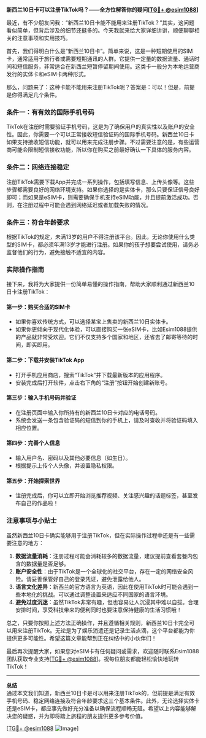 **新西兰10日卡可以注册TikTok吗？——全方位解答你的疑问[[TG💪+ @esim1088](https://t.me/s/esim1088)]**

最近，有不少朋友问我：“新西兰10日卡能不能用来注册TikTok？”其实，这问题看似简单，但背后涉及的细节还挺多的。今天我就来给大家详细讲讲，顺便聊聊相关的注意事项和实用技巧。

首先，我们得明白什么是“新西兰10日卡”。简单来说，这是一种短期使用的SIM卡，通常适用于旅行者或需要短期通讯的人群。它提供一定量的数据流量、通话时间和短信服务，非常适合在新西兰短暂停留期间使用。这类卡一般分为本地运营商发行的实体卡和eSIM卡两种形式。

那么，问题来了：这种卡能不能用来注册TikTok呢？答案是：可以！但是，前提是你得满足几个条件。

### 条件一：有有效的国际手机号码

TikTok在注册时需要验证手机号码，这是为了确保用户的真实性以及账户的安全性。因此，你需要一个可以正常接收短信验证码的国际手机号码。新西兰10日卡如果支持接收短信功能，就可以用来完成注册步骤。不过需要注意的是，有些运营商可能会限制短信接收功能，所以你在购买之前最好确认一下具体的服务内容。

### 条件二：网络连接稳定

注册TikTok需要下载App并完成一系列操作，包括填写信息、上传头像等。这些步骤都需要良好的网络环境支持。如果你选择的是实体卡，那么只要保证信号良好即可；而如果是eSIM卡，则需要确保手机支持eSIM功能，并且提前激活成功。否则，在注册过程中可能会遇到网络延迟或者加载失败的情况。

### 条件三：符合年龄要求

根据TikTok的规定，未满13岁的用户不得注册该平台。因此，无论你使用什么类型的SIM卡，都必须年满13岁才能进行注册。如果你的孩子想要尝试使用，请务必监督他们的行为，避免接触不适宜的内容。

### 实际操作指南

接下来，我将为大家提供一份简单易懂的操作指南，帮助大家顺利通过新西兰10日卡注册TikTok：

#### 第一步：购买合适的SIM卡
- 如果你喜欢传统方式，可以选择某宝上售卖的新西兰10日实体卡。
- 如果你更倾向于现代化体验，可以直接购买一张eSIM卡，比如Esim1088提供的产品就非常受欢迎。它们不仅支持多个国家和地区，还省去了邮寄等待的时间，即买即用。

#### 第二步：下载并安装TikTok App
- 打开手机应用商店，搜索“TikTok”并下载最新版本的应用程序。
- 安装完成后打开软件，点击右下角的“注册”按钮开始创建新账号。

#### 第三步：输入手机号码并验证
- 在注册页面中输入你所持有的新西兰10日卡对应的电话号码。
- 系统会发送一条包含验证码的短信到你的手机上，请及时查收并将验证码填入相应位置。

#### 第四步：完善个人信息
- 输入用户名、密码以及其他必要信息（如生日）。
- 根据提示上传个人头像，并设置隐私权限。

#### 第五步：开始探索世界
- 注册完成后，你可以立即开始浏览推荐视频、关注感兴趣的话题标签，甚至发布自己的作品啦！

### 注意事项与小贴士

虽然新西兰10日卡确实能够用于注册TikTok，但在实际操作过程中还是有一些需要注意的地方：

1. **数据流量消耗**：注册过程可能会消耗较多的数据流量，建议提前查看套餐内包含的数据量是否足够。
2. **账户安全性**：由于TikTok是一个全球化的社交平台，存在一定的网络安全风险。请妥善保管好自己的登录凭证，避免泄露给他人。
3. **语言文化差异**：新西兰的官方语言为英语，因此在使用TikTok时可能会遇到一些本地化的挑战。可以通过调整设置来适应不同国家的语言环境。
4. **避免过度沉迷**：虽然TikTok非常有趣，但也容易让人沉浸其中难以自拔。合理安排时间，享受科技带来的便利同时也要注意保持健康的生活习惯哦！

总之，只要你按照上述方法正确操作，并且遵循相关规则，新西兰10日卡完全可以用来注册TikTok。无论是为了娱乐消遣还是记录生活点滴，这个平台都能为你提供更多可能性。希望这篇文章能帮到正在纠结中的小伙伴们！

最后再次提醒大家，如果您对eSIM卡有任何疑问或需求，欢迎随时联系Esim1088团队获取专业支持[[TG💪+ @esim1088](https://t.me/s/esim1088)]。祝每位朋友都能轻松愉快地玩转TikTok！

---

**总结**  
通过本文我们知道，新西兰10日卡是可以用来注册TikTok的，但前提是满足有效手机号码、稳定网络连接及符合年龄要求这三个基本条件。此外，无论选择实体卡还是eSIM卡，都应事先做好充分准备以确保流程顺畅无阻。希望以上内容能够解决您的疑惑，并为即将踏上旅程的朋友提供更多参考价值。

[[TG💪+ @esim1088](https://t.me/s/esim1088) ![Image](https://i.postimg.cc/4NQfJmqS/Snipaste-2025-05-13-00-14-12.png)]